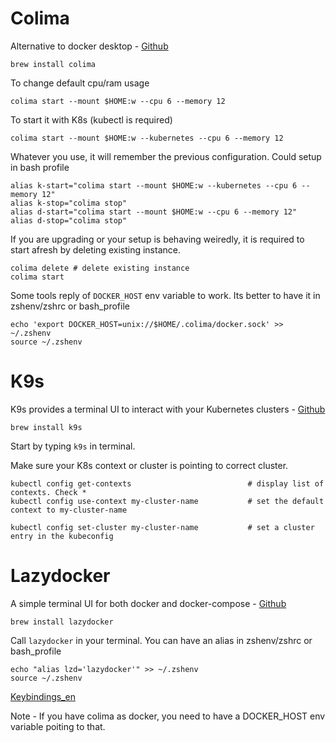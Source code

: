 # Colima

Alternative to docker desktop - [Github](https://github.com/abiosoft/colima)

```
brew install colima
```

To change default cpu/ram usage
```
colima start --mount $HOME:w --cpu 6 --memory 12
```
To start it with K8s (kubectl is required)
```
colima start --mount $HOME:w --kubernetes --cpu 6 --memory 12
```
Whatever you use, it will remember the previous configuration. Could setup in bash profile
```
alias k-start="colima start --mount $HOME:w --kubernetes --cpu 6 --memory 12"
alias k-stop="colima stop"
alias d-start="colima start --mount $HOME:w --cpu 6 --memory 12"
alias d-stop="colima stop"
```


If you are upgrading or your setup is behaving weiredly, it is required to start afresh by deleting existing instance.
```
colima delete # delete existing instance
colima start
```

Some tools reply of `DOCKER_HOST` env variable to work. Its better to have it in zshenv/zshrc or bash_profile

```
echo 'export DOCKER_HOST=unix://$HOME/.colima/docker.sock' >> ~/.zshenv
source ~/.zshenv
```

# K9s

K9s provides a terminal UI to interact with your Kubernetes clusters - [Github](https://github.com/derailed/k9s)

```
brew install k9s
```

Start by typing `k9s` in terminal.

Make sure your K8s context or cluster is pointing to correct cluster.

```
kubectl config get-contexts                          # display list of contexts. Check *
kubectl config use-context my-cluster-name           # set the default context to my-cluster-name

kubectl config set-cluster my-cluster-name           # set a cluster entry in the kubeconfig
```

# Lazydocker

A simple terminal UI for both docker and docker-compose - [Github](https://github.com/jesseduffield/lazydocker)

```
brew install lazydocker
```

Call `lazydocker` in your terminal. You can have an alias in zshenv/zshrc or bash_profile
```
echo "alias lzd='lazydocker'" >> ~/.zshenv
source ~/.zshenv
```

[Keybindings_en](https://github.com/jesseduffield/lazydocker/blob/master/docs/keybindings/Keybindings_en.md)

Note - If you have colima as docker, you need to have a DOCKER_HOST env variable poiting to that.

